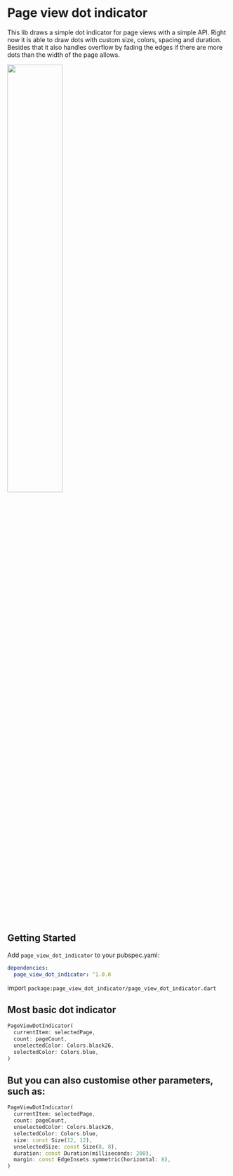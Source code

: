 # Page view dot indicator

This lib draws a simple dot indicator for page views with a simple API. Right now it is able to draw
dots with custom size, colors, spacing and duration. Besides that it also handles overflow by fading
the edges if there are more dots than the width of the page allows.

<img src="https://user-images.githubusercontent.com/1608564/111876654-7f539200-897e-11eb-9d1e-7a9ceb820ec7.gif" width="50%"/>

## Getting Started

Add `page_view_dot_indicator` to your pubspec.yaml:

```yml
dependencies:
  page_view_dot_indicator: ^1.0.0
```

import `package:page_view_dot_indicator/page_view_dot_indicator.dart`

## Most basic dot indicator

```dart
PageViewDotIndicator(
  currentItem: selectedPage,
  count: pageCount,
  unselectedColor: Colors.black26,
  selectedColor: Colors.blue,
)
```

## But you can also customise other parameters, such as:

```dart
PageViewDotIndicator(
  currentItem: selectedPage,
  count: pageCount,
  unselectedColor: Colors.black26,
  selectedColor: Colors.blue,
  size: const Size(12, 12),
  unselectedSize: const Size(8, 8),
  duration: const Duration(milliseconds: 200),
  margin: const EdgeInsets.symmetric(horizontal: 8),
)
```
